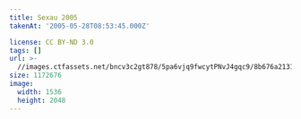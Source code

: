 ```yaml
---
title: Sexau 2005
takenAt: '2005-05-28T08:53:45.000Z'

license: CC BY-ND 3.0
tags: []
url: >-
  //images.ctfassets.net/bncv3c2gt878/5pa6vjq9fwcytPNvJ4gqc9/8b676a213182f0a772f28aaf5cbd8405/sexau-2005_4560325670_o
size: 1172676
image:
  width: 1536
  height: 2048
---
```

